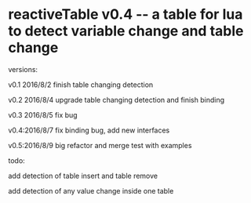 # reactiveTable v0.4 -- a table for lua to detect variable change and table change

versions:

v0.1 2016/8/2 finish table changing detection

v0.2 2016/8/4 upgrade table changing detection and finish binding

v0.3 2016/8/5 fix bug

v0.4:2016/8/7 fix binding bug, add new interfaces

v0.5:2016/8/9 big refactor and merge test with examples

todo:

add detection of table insert and table remove

add detection of any value change inside one table
